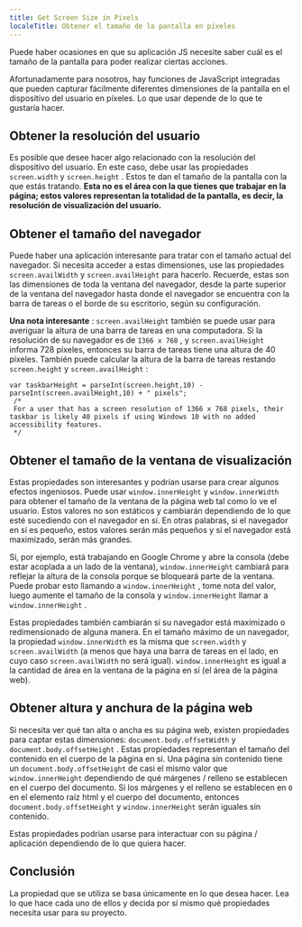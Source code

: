 ```yaml
---
title: Get Screen Size in Pixels
localeTitle: Obtener el tamaño de la pantalla en píxeles
---
```

Puede haber ocasiones en que su aplicación JS necesite saber cuál es el tamaño de la pantalla para poder realizar ciertas acciones.

Afortunadamente para nosotros, hay funciones de JavaScript integradas que pueden capturar fácilmente diferentes dimensiones de la pantalla en el dispositivo del usuario en píxeles. Lo que usar depende de lo que te gustaría hacer.

## Obtener la resolución del usuario

Es posible que desee hacer algo relacionado con la resolución del dispositivo del usuario. En este caso, debe usar las propiedades `screen.width` y `screen.height` . Estos te dan el tamaño de la pantalla con la que estás tratando. **Esta no es el área con la que tienes que trabajar en la página; estos valores representan la totalidad de la pantalla, es decir, la resolución de visualización del usuario.**

## Obtener el tamaño del navegador

Puede haber una aplicación interesante para tratar con el tamaño actual del navegador. Si necesita acceder a estas dimensiones, use las propiedades `screen.availWidth` y `screen.availHeight` para hacerlo. Recuerde, estas son las dimensiones de toda la ventana del navegador, desde la parte superior de la ventana del navegador hasta donde el navegador se encuentra con la barra de tareas o el borde de su escritorio, según su configuración.

**Una nota interesante** : `screen.availHeight` también se puede usar para averiguar la altura de una barra de tareas en una computadora. Si la resolución de su navegador es de `1366 x 768` , y `screen.availHeight` informa 728 píxeles, entonces su barra de tareas tiene una altura de 40 píxeles. También puede calcular la altura de la barra de tareas restando `screen.height` y `screen.availHeight` :
```
var taskbarHeight = parseInt(screen.height,10) - parseInt(screen.availHeight,10) + " pixels"; 
 /* 
 For a user that has a screen resolution of 1366 x 768 pixels, their taskbar is likely 40 pixels if using Windows 10 with no added accessibility features. 
 */ 
```

## Obtener el tamaño de la ventana de visualización

Estas propiedades son interesantes y podrían usarse para crear algunos efectos ingeniosos. Puede usar `window.innerHeight` y `window.innerWidth` para obtener el tamaño de la ventana de la página web tal como lo ve el usuario. Estos valores no son estáticos y cambiarán dependiendo de lo que esté sucediendo con el navegador en sí. En otras palabras, si el navegador en sí es pequeño, estos valores serán más pequeños y si el navegador está maximizado, serán más grandes.

Si, por ejemplo, está trabajando en Google Chrome y abre la consola (debe estar acoplada a un lado de la ventana), `window.innerHeight` cambiará para reflejar la altura de la consola porque se bloqueará parte de la ventana. Puede probar esto llamando a `window.innerHeight` , tome nota del valor, luego aumente el tamaño de la consola y `window.innerHeight` llamar a `window.innerHeight` .

Estas propiedades también cambiarán si su navegador está maximizado o redimensionado de alguna manera. En el tamaño máximo de un navegador, la propiedad `window.innerWidth` es la misma que `screen.width` y `screen.availWidth` (a menos que haya una barra de tareas en el lado, en cuyo caso `screen.availWidth` no será igual). `window.innerHeight` es igual a la cantidad de área en la ventana de la página en sí (el área de la página web).

## Obtener altura y anchura de la página web

Si necesita ver qué tan alta o ancha es su página web, existen propiedades para captar estas dimensiones: `document.body.offsetWidth` y `document.body.offsetHeight` . Estas propiedades representan el tamaño del contenido en el cuerpo de la página en sí. Una página sin contenido tiene un `document.body.offsetHeight` de casi el mismo valor que `window.innerHeight` dependiendo de qué márgenes / relleno se establecen en el cuerpo del documento. Si los márgenes y el relleno se establecen en `0` en el elemento raíz html y el cuerpo del documento, entonces `document.body.offsetHeight` y `window.innerHeight` serán iguales sin contenido.

Estas propiedades podrían usarse para interactuar con su página / aplicación dependiendo de lo que quiera hacer.

## Conclusión

La propiedad que se utiliza se basa únicamente en lo que desea hacer. Lea lo que hace cada uno de ellos y decida por sí mismo qué propiedades necesita usar para su proyecto.